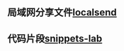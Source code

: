 ## 局域网分享文件[localsend](https://github.com/localsend/localsend#)

## 代码片段[snippets-lab](https://www.renfei.org/snippets-lab/)


